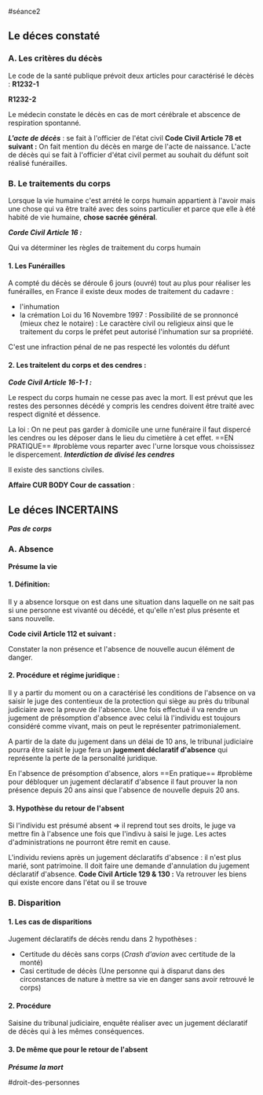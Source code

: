 #séance2 
## Le déces constaté

### A. Les critères du décès
Le code de la santé publique prévoit deux articles pour caractérisé le décès :
**R1232-1**

**R1232-2**

Le médecin constate le décès en cas de mort cérébrale et abscence de respiration spontanné.

***L'acte de décès*** : se fait à l'officier de l'état civil
**Code Civil Article 78 et suivant :**
On fait mention du décès en marge de l'acte de naissance. L'acte de décès qui se fait à l'officier d'état civil permet au souhait du défunt soit réalisé funérailles.

### B. Le traitements du corps

Lorsque la vie humaine c'est arrété le corps humain appartient à l'avoir mais une chose qui va être traité avec des soins particulier et parce que elle à été habité de vie humaine, **chose sacrée général**.

***Corde Civil Article 16 :***

Qui va déterminer les règles de traitement du corps humain 

#### 1. Les Funérailles
A compté du décès se déroule 6 jours (ouvré) tout au plus pour réaliser les funérailles, en France il existe deux modes de traitement du cadavre :
- l'inhumation
- la crémation
Loi du 16 Novembre 1997 :
Possibilité de se pronnoncé (mieux chez le notaire) :
Le caractère civil ou religieux ainsi que le traitement du corps le préfet peut autorisé l'inhumation sur sa propriété.

C'est une infraction pénal de ne pas respecté les volontés du défunt

#### 2. Les traitelent du corps et des cendres :
***Code Civil Article 16-1-1 :***

Le respect du corps humain ne cesse pas avec la mort. Il est prévut que les restes des personnes décédé y compris les cendres doivent être traité avec respect dignité et déssence.

La loi :
On ne peut pas garder à domicile une urne funéraire il faut dispercé les cendres ou les déposer dans le lieu du cimetière à cet effet. ==EN PRATIQUE== #problème vous reparter avec l'urne lorsque vous choississez le dispercement.
***Interdiction de divisé les cendres***

Il existe des sanctions civiles.

**Affaire CUR BODY Cour de cassation** :

## Le déces INCERTAINS
***Pas de corps***

### A. Absence
**Présume la vie**
#### 1. Définition:
Il y a absence lorsque on est dans une situation dans laquelle on ne sait pas si une personne est vivanté ou décédé, et qu'elle n'est plus présente et sans nouvelle.

**Code civil Article 112 et suivant :**

Constater la non présence et l'absence de nouvelle aucun élément de danger. 

#### 2. Procédure et régime juridique :
Il y a partir du moment ou on a caractérisé les conditions de l'absence on va saisir le juge des contentieux de la protection qui siège au près du tribunal judiciaire avec la preuve de l'absence. 
Une fois effectué il va rendre un jugement de présomption d'absence avec celui là l'individu est toujours considéré comme vivant, mais on peut le représenter patrimonialement. 

A partir de la date du jugement dans un délai de 10 ans, le tribunal judiciaire pourra être saisit le juge fera un **jugement déclaratif d'absence** qui représente la perte de la personalité juridique.

En l'absence de présomption d'absence, alors ==En pratique== #problème pour débloquer un jugement déclaratif d'absence il faut prouver la non présence depuis 20 ans ainsi que l'absence de nouvelle depuis 20 ans. 

#### 3. Hypothèse du retour de l'absent
Si l'individu est présumé absent => il reprend tout ses droits, le juge va mettre fin à l'absence une fois que l'indivu à saisi le juge. Les actes d'administrations ne pourront être remit en cause.

L'individu reviens après un jugement déclaratifs d'absence : il n'est plus marié, sont patrimoine. Il doit faire une demande d'annulation du jugement déclaratif d'absence.
**Code Civil Article 129 & 130 :**
Va retrouver les biens qui existe encore dans l'état ou il se trouve

### B. Disparition

#### 1. Les cas de disparitions 
Jugement déclaratifs de décès rendu dans 2 hypothèses :
- Certitude du décès sans corps (*Crash d'avion* avec certitude de la monté)
- Casi certitude de décès (Une personne qui à disparut dans des circonstances de nature à mettre sa vie en danger sans avoir retrouvé le corps)

#### 2. Procédure
Saisine du tribunal judiciaire, enquête réaliser avec un jugement déclaratif de décès qui à les mêmes conséquences.

#### 3. De même que pour le retour de l'absent

***Présume la mort***

#droit-des-personnes 